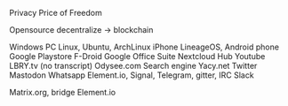 Privacy
Price of Freedom

Opensource
decentralize -> blockchain

Windows PC		Linux, Ubuntu, ArchLinux
iPhone			LineageOS, Android phone
Google Playstore	F-Droid
Google Office Suite	Nextcloud Hub
Youtube			LBRY.tv (no transcript)
			Odysee.com
Search engine		Yacy.net
Twitter			Mastodon
Whatsapp		Element.io, Signal, Telegram, gitter, IRC
			Slack

Matrix.org, bridge
Element.io


